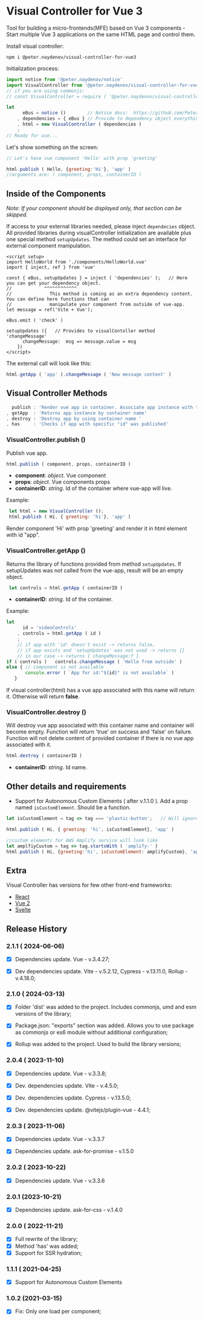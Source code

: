 # Visual Controller for Vue 3

Tool for building a micro-frontends(MFE) based on Vue 3 components - Start multiple Vue 3 applications on the same HTML page and control them.

Install visual controller:
```
npm i @peter.naydenov/visual-controller-for-vue3
```

Initialization process:
```js
import notice from '@peter.naydenov/notice'
import VisualController from '@peter.naydenov/visual-controller-for-vue3'
// if you are using commonjs:
// const VisualController = require ( '@peter.naydenov/visual-controller-for-vue3' )

let 
      eBus = notice ()        // Notice docs:  https://github.com/PeterNaydenov/notice
    , dependencies = { eBus } // Provide to dependency object everything that should be exposed to components 
    , html = new VisualController ( dependencies )   
    ;
// Ready for use...
```

Let's show something on the screen:
```js
// Let's have vue component 'Hello' with prop 'greeting'

html.publish ( Hello, {greeting:'Hi'}, 'app' )
//arguments are: ( component, props, containerID )
```

## Inside of the Components
*Note: If your component should be displayed only, that section can be skipped.*

If access to your external libraries needed, please inject `dependecies` object. All provided libraries during visualController initialization are available plus one special method `setupUpdates`. The method could set an interface for external component manipulation.

```vue
<script setup>
import HelloWorld from './components/HelloWorld.vue'
import { inject, ref } from 'vue'

const { eBus, setupUpdates } = inject ( 'dependencies' );   // Here you can get your dependency object.
//            ^^^^^^^^^^^^
//              This method is coming as an extra dependency content. You can define here functions that can 
//              manipulate your component from outside of vue-app. 
let message = ref('Vite + Vue');

eBus.emit ( 'check' )

setupUpdates ({   // Provides to visualContoller method 'changeMessage' 
      changeMessage:  msg => message.value = msg
    })    
</script>
```
The external call will look like this:

```js
html.getApp ( 'app' ).changeMessage ( 'New message content' ) 
```



## Visual Controller Methods
```js
  publish : 'Render vue app in container. Associate app instance with the container.'
, getApp  : 'Returns app instance by container name'
, destroy : 'Destroy app by using container name '
, has     : 'Checks if app with specific "id" was published'
```



### VisualController.publish ()
Publish vue app.
```js
html.publish ( component, props, containerID )
```
- **component**: *object*. Vue component
- **props**: *object*. Vue components props
- **containerID**: *string*. Id of the container where vue-app will live.

Example:
```js
 let html = new VisualController ();
 html.publish ( Hi, { greeting: 'hi'}, 'app' )
```

Render component 'Hi' with prop 'greeting' and render it in html element with id "app".





### VisualController.getApp ()
Returns the library of functions provided from method `setupUpdates`. If setupUpdates was not called from the vue-app, result will be an empty object.

```js
 let controls = html.getApp ( containerID )
```
- **containerID**: *string*. Id of the container.

Example:
```js
let 
      id = 'videoControls'
    , controls = html.getApp ( id ) 
    ;
    // if app with 'id' doesn't exist -> returns false, 
    // if app exists and 'setupUpdates' was not used -> returns {}
    // in our case -> returns { changeMessage:f }
if ( controls )   controls.changeMessage ( 'Hello from outside' )
else { // component is not available
       console.error ( `App for id:"${id}" is not available` )
   }
```

If visual controller(html) has a vue app associated with this name will return it. Otherwise will return **false**.





### VisualController.destroy ()
Will destroy vue app associated with this container name and container will become empty. Function will return 'true' on success
and 'false' on failure. 
Function will not delete content of provided container if there is no vue app associated with it.

```js
html.destroy ( containerID )
```
- **containerID**: *string*. Id name.

## Other details and requirements

- Support for Autonomous Custom Elements ( after v.1.1.0 ). Add a prop named `isCustomElement`. Should be a function.

```js
let isCustomElement = tag => tag === 'plastic-button';   // Will ignore tags 'plastic-button' during vue- render process. 

html.publish ( Hi, { greeting: 'hi', isCustomElement}, 'app' )

//custom elements for AWS Amplify service will look like
let amplfiyCustom = tag => tag.startsWith ( 'amplify-' )
html.publish ( Hi, {greeting:'hi', isCustomElement: amplifyCustom}, 'app' )
```
 




## Extra

Visual Controller has versions for few other front-end frameworks:
- [React](https://github.com/PeterNaydenov/visual-controller-for-react) 
- [Vue 2](https://github.com/PeterNaydenov/visual-controller-for-vue)
- [Svelte](https://github.com/PeterNaydenov/visual-controller-for-svelte3)





## Release History

### 2.1.1 ( 2024-06-06)
- [x] Dependencies update. Vue - v.3.4.27;
- [x] Dev dependencies update. Vite - v.5.2.12, Cypress - v.13.11.0, Rollup - v.4.18.0;



### 2.1.0 ( 2024-03-13)
- [x]  Folder 'dist' was added to the project. Includes commonjs, umd and esm versions of the library;
- [x] Package.json: "exports" section was added. Allows you to use package as commonjs or es6 module without additional configuration;
- [x] Rollup was added to the project. Used to build the library versions;



### 2.0.4 ( 2023-11-10)
- [x] Dependencies update. Vue - v.3.3.8;
- [x] Dev. dependencies update. Vite - v.4.5.0;
- [x] Dev. dependencies update. Cypress - v.13.5.0;
- [x] Dev. dependencies update. @vitejs/plugin-vue - 4.4.1;


### 2.0.3 ( 2023-11-06)
- [x] Dependencies update. Vue - v.3.3.7
- [x] Dependencies update. ask-for-promise - v.1.5.0



### 2.0.2 ( 2023-10-22)
- [x] Dependencies update. Vue - v.3.3.6



### 2.0.1 (2023-10-21)
- [x] Dependencies update. ask-for-css - v.1.4.0




### 2.0.0 ( 2022-11-21)
- [x] Full rewrite of the library;
- [x] Method 'has' was added;
- [x] Support for SSR hydration;

### 1.1.1 ( 2021-04-25)
 - [x] Support for Autonomous Custom Elements

### 1.0.2 (2021-03-15)
 - [x] Fix: Only one load per component;